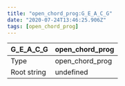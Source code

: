 ```yaml
---
title: "open_chord_prog:G_E_A_C_G"
date: "2020-07-24T13:46:25.906Z"
tags: [open_chord_prog]
---
```


|G_E_A_C_G|open_chord_prog|
|---|---|
|Type|open_chord_prog|
|Root string|undefined|

